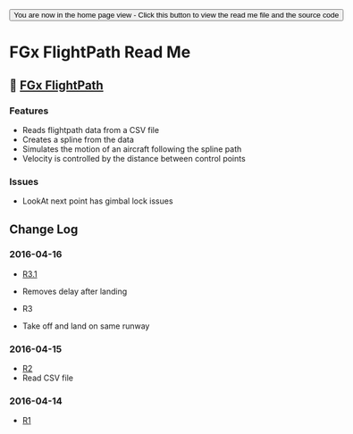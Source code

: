 <span style=display:none; >
[You are now in a GitHub source code view - click this link to view the home page]( http://fgx.github.io/sandbox/flightpath#readme.md "View file as a web page." )
</span>
<input type=button onclick=window.location.href='https://github.com/fgx/fgx.github.io/tree/master/sandbox/flightpath'; 
value='You are now in the home page view - Click this button to view the read me file and the source code' >

FGx FlightPath Read Me
===

## &#128279; [FGx FlightPath]( http://fgx.github.io/sandbox/flightpath/ )

### Features 

* Reads flightpath data from a CSV file
* Creates a spline from the data
* Simulates the motion of an aircraft following the spline path
* Velocity is controlled by the distance between control points

### Issues

* LookAt next point has gimbal lock issues

## Change Log

### 2016-04-16

* [R3.1]( fgx-flightpath-r3.html )
* Removes delay after landing

* R3 
* Take off and land on same runway


### 2016-04-15

* [R2]( fgx-flightpath-r2.html )
* Read CSV file

### 2016-04-14

* [R1]( fgx-flightpath-r1.html )
